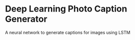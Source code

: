 # Deep Learning Photo Caption Generator
A neural network to generate captions for images using LSTM
